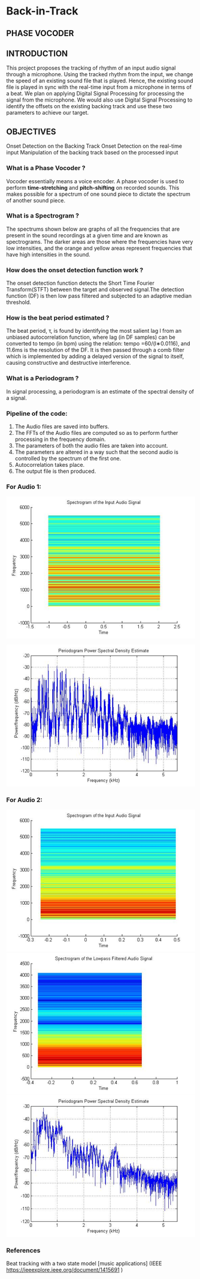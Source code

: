 # Back-in-Track
## PHASE VOCODER

## INTRODUCTION
This project proposes the tracking of rhythm of an input audio signal through a microphone. Using the tracked rhythm from the input, we change the speed of an existing sound file that is played. Hence, the existing sound file is played in sync with the real-time input from a microphone in terms of a beat.
We plan on applying Digital Signal Processing for processing the signal from the microphone. We would also use Digital Signal Processing to identify the offsets on the existing backing track and use these two parameters to achieve our target.

## OBJECTIVES
Onset Detection on the Backing Track
Onset Detection on the real-time input
Manipulation of the backing track based on the processed input

### What is a Phase Vocoder ?
Vocoder essentially means a voice encoder. A phase vocoder is used to perform **time-stretching** and **pitch-shifting** on recorded sounds. This makes possible for a spectrum of one sound piece to dictate the spectrum of another sound piece.

### What is a Spectrogram ?
The spectrums shown below are graphs of all the frequencies that are present in the sound recordings at a given time and are known as spectrograms. The darker areas are those where the frequencies have very low intensities, and the orange and yellow areas represent frequencies that have high intensities in the sound.

### How does the onset detection function work ?
The onset detection function detects the Short Time Fourier Transform(STFT) between the target and observed signal.The detection function (DF) is then low pass filtered and subjected to an adaptive median threshold.

### How is the beat period estimated ?
The beat period, τ, is found by identifying the most salient lag l from an unbiased autocorrelation function, where lag (in DF samples) can be converted to tempo (in bpm) using the relation: tempo =60/(l∗0.0116), and 11.6ms is the resolution of the DF.
It is then passed through a comb filter which is implemented by adding a delayed version of the signal to itself, causing constructive and destructive interference.

### What is a Periodogram ?
In signal processing, a periodogram is an estimate of the spectral density of a signal.

### Pipeline of the code:
1. The Audio files are saved into buffers.
2. The FFTs of the Audio files are computed so as to perform further processing in the frequency domain.
3. The parameters of both the audio files are taken into account.
4. The parameters are altered in a way such that the second audio is controlled by the spectrum of the first one.
5. Autocorrelation takes place.
6. The output file is then produced.

### For Audio 1:
![](Plots/Ditty1.jpg)

![](Plots/Ditty11.jpg)

### For Audio 2:
![](Plots/bummer1.jpg)
![](Plots/bummer2.jpg)
![](Plots/bummer3.jpg)

### References
Beat tracking with a two state model [music applications] (IEEE https://ieeexplore.ieee.org/document/1415691 )
